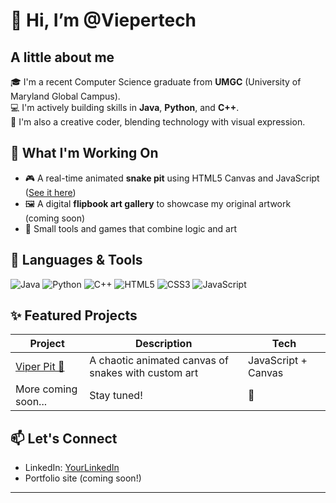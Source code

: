 # 👋 Hi, I’m @Viepertech

## A little about me
🎓 I'm a recent Computer Science graduate from **UMGC** (University of Maryland Global Campus).  
💻 I'm actively building skills in **Java**, **Python**, and **C++**.  
🎨 I'm also a creative coder, blending technology with visual expression.

## 🚀 What I'm Working On
- 🎮 A real-time animated **snake pit** using HTML5 Canvas and JavaScript ([See it here](https://viepertech.github.io/viper-pit/))
- 🖼️ A digital **flipbook art gallery** to showcase my original artwork (coming soon)
- 🌇 Small tools and games that combine logic and art

## 🧰 Languages & Tools
![Java](https://img.shields.io/badge/Java-007396?style=flat&logo=java&logoColor=white)
![Python](https://img.shields.io/badge/Python-3776AB?style=flat&logo=python&logoColor=white)
![C++](https://img.shields.io/badge/C++-00599C?style=flat&logo=cplusplus&logoColor=white)
![HTML5](https://img.shields.io/badge/HTML5-E34F26?style=flat&logo=html5&logoColor=white)
![CSS3](https://img.shields.io/badge/CSS3-1572B6?style=flat&logo=css3&logoColor=white)
![JavaScript](https://img.shields.io/badge/JavaScript-F7DF1E?style=flat&logo=javascript&logoColor=black)

## ✨ Featured Projects
| Project | Description | Tech |
|--------|-------------|------|
| [Viper Pit 🐍](https://viepertech.github.io/viper-pit/) | A chaotic animated canvas of snakes with custom art | JavaScript + Canvas |
| More coming soon... | Stay tuned! | 🚧 |

## 📫 Let's Connect
- LinkedIn: [YourLinkedIn](https://linkedin.com/in/alexanderrnmurphy)
- Portfolio site (coming soon!)

---
